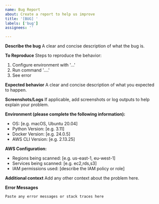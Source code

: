 ```yaml
---
name: Bug Report
about: Create a report to help us improve
title: '[BUG] '
labels: ['bug']
assignees: ''

---
```


**Describe the bug**
A clear and concise description of what the bug is.

**To Reproduce**
Steps to reproduce the behavior:
1. Configure environment with '...'
2. Run command '....'
3. See error

**Expected behavior**
A clear and concise description of what you expected to happen.

**Screenshots/Logs**
If applicable, add screenshots or log outputs to help explain your problem.

**Environment (please complete the following information):**
 - OS: [e.g. macOS, Ubuntu 20.04]
 - Python Version: [e.g. 3.11]
 - Docker Version: [e.g. 24.0.5]
 - AWS CLI Version: [e.g. 2.13.25]

**AWS Configuration:**
 - Regions being scanned: [e.g. us-east-1, eu-west-1]
 - Services being scanned: [e.g. ec2,rds,s3]
 - IAM permissions used: [describe the IAM policy or role]

**Additional context**
Add any other context about the problem here.

**Error Messages**
```
Paste any error messages or stack traces here
```
